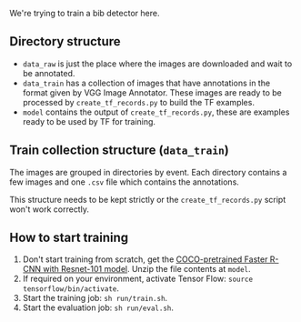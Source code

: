 We're trying to train a bib detector here.

## Directory structure

  - `data_raw` is just the place where the images are downloaded and wait to be
    annotated.
  - `data_train` has a collection of images that have annotations in the format
    given by VGG Image Annotator. These images are ready to be processed by
    `create_tf_records.py` to build the TF examples.
  - `model` contains the output of `create_tf_records.py`, these are examples
    ready to be used by TF for training.

## Train collection structure (`data_train`)

The images are grouped in directories by event. Each directory contains a few
images and one `.csv` file which contains the annotations.

This structure needs to be kept strictly or the `create_tf_records.py` script
won't work correctly.

## How to start training

 1. Don't start training from scratch, get the [COCO-pretrained Faster R-CNN
    with Resnet-101
    model](http://storage.googleapis.com/download.tensorflow.org/models/object_detection/faster_rcnn_resnet101_coco_11_06_2017.tar.gz).
    Unzip the file contents at `model`.
 2. If required on your environment, activate Tensor Flow:
    `source tensorflow/bin/activate`.
 3. Start the training job: `sh run/train.sh`.
 4. Start the evaluation job: `sh run/eval.sh`.
